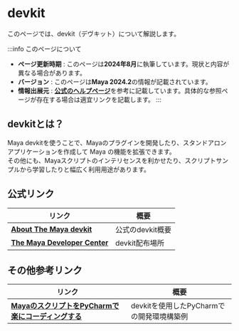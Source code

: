 # devkit

このページでは、devkit（デヴキット）について解説します。

:::info このページについて

- **ページ更新時期** : このページは**2024年8月**に執筆しています。現状と内容が異なる場合があります。
- **バージョン** : このページは**Maya 2024.2**の情報が記載されています。
- **情報出展元** : [**公式のヘルプページ**](https://help.autodesk.com/view/MAYAUL/2024/ENU/?guid=Maya_SDK_Introduction_html)を参考に記載しています。具体的な参照ページが存在する場合は適宜リンクを記載します。
:::

## devkitとは？

Maya devkitを使うことで、Mayaのプラグインを開発したり、スタンドアロン アプリケーションを作成して Maya の機能を拡張できます。  
その他にも、Mayaスクリプトのインテリセンスを利かせたり、スクリプトサンプルから学習したりと幅広く利用用途があります。  

## 公式リンク

|リンク|概要|
|---|---|
|[**About The Maya devkit**](https://help.autodesk.com/view/MAYAUL/2024/ENU/?guid=Maya_SDK_Introduction_html)|公式のdevkit概要|
|[**The Maya Developer Center**](https://aps.autodesk.com/developer/overview/maya)|devkit配布場所|

## その他参考リンク

|リンク|概要|
|---|---|
|[**MayaのスクリプトをPyCharmで楽にコーディングする**](https://qiita.com/9boz/items/391e6d6dece44f74aa1e)|devkitを使用したPyCharmでの開発環境構築例|

